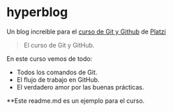 # hyperblog
Un blog increible para el [ curso de Git y Github](https://platzi.com/cursos/git-github/ " curso de Git y Github") de [Platzi](https://platzi.com/ "Platzi")
>El curso de Git y GitHub.

En este curso vemos de todo:
* Todos los comandos de Git.
* El flujo de trabajo en GitHub.
* El verdadero amor por las buenas prácticas.

**Este readme.md es un ejemplo para el curso.
